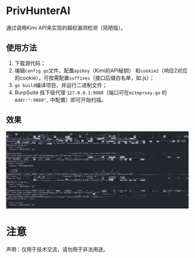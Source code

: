 # PrivHunterAI   
通过调用Kimi API来实现的越权漏洞检测（简陋版）。

## 使用方法
1. 下载源代码；
2. 编辑`config.go`文件，配置`apiKey`（Kimi的API秘钥） 和`cookie2`（响应2对应的cookie），可按需配置`suffixes`（接口后缀白名单，如.js）；
3. `go build`编译项目，并运行二进制文件；
4. BurpSuite 挂下级代理 `127.0.0.1:9080`（端口可在`mitmproxy.go` 的`Addr:":9080",` 中配置）即可开始扫描。   

## 效果
<img src="https://github.com/Ed1s0nZ/PrivHunterAI/blob/main/%E6%95%88%E6%9E%9C.png" width="500px">  


# 注意
声明：仅用于技术交流，请勿用于非法用途。
